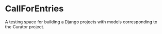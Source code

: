 # CallForEntries

A testing space for building a Django projects with models corresponding to the Curator project. 
